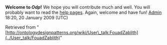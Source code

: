 __Welcome to _Odp_!__ We hope you will contribute much and well. 
You will probably want to read the [help pages](http://ontologydesignpatterns.org/wiki/Help:Contents "Help:Contents"). Again, welcome and have fun! [Admin](http://ontologydesignpatterns.org/wiki/index.php?title=User:Admin&action=edit&redlink=1 "User:Admin (not yet written)") 18:20, 20 January 2009 (UTC)





Retrieved from "[http://ontologydesignpatterns.org/wiki/User\_talk:FouadZablith](../User_talk/FouadZablith)"